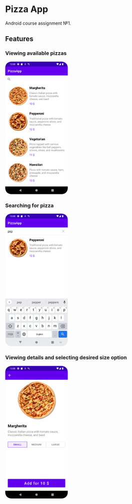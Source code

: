 # Pizza App

Android course assignment №1.

## Features

### Viewing available pizzas
<img src="resources/1.png" alt="Screenshot 1" width="200"/>

### Searching for pizza
<img src="resources/2.png" alt="Screenshot 2" width="200"/>

### Viewing details and selecting desired size option
<img src="resources/3.png" alt="Screenshot 3" width="200"/>
